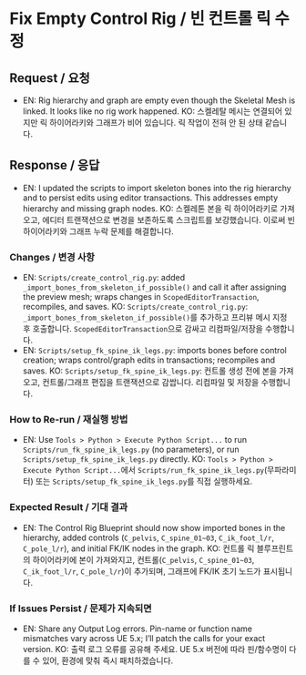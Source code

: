 # Fix Empty Control Rig / 빈 컨트롤 릭 수정

## Request / 요청
- EN: Rig hierarchy and graph are empty even though the Skeletal Mesh is linked. It looks like no rig work happened.
  KO: 스켈레탈 메시는 연결되어 있지만 릭 하이어라키와 그래프가 비어 있습니다. 릭 작업이 전혀 안 된 상태 같습니다.

## Response / 응답
- EN: I updated the scripts to import skeleton bones into the rig hierarchy and to persist edits using editor transactions. This addresses empty hierarchy and missing graph nodes.
  KO: 스켈레톤 본을 릭 하이어라키로 가져오고, 에디터 트랜잭션으로 변경을 보존하도록 스크립트를 보강했습니다. 이로써 빈 하이어라키와 그래프 누락 문제를 해결합니다.

### Changes / 변경 사항
- EN: `Scripts/create_control_rig.py`: added `_import_bones_from_skeleton_if_possible()` and call it after assigning the preview mesh; wraps changes in `ScopedEditorTransaction`, recompiles, and saves.
  KO: `Scripts/create_control_rig.py`: `_import_bones_from_skeleton_if_possible()`를 추가하고 프리뷰 메시 지정 후 호출합니다. `ScopedEditorTransaction`으로 감싸고 리컴파일/저장을 수행합니다.
- EN: `Scripts/setup_fk_spine_ik_legs.py`: imports bones before control creation; wraps control/graph edits in transactions; recompiles and saves.
  KO: `Scripts/setup_fk_spine_ik_legs.py`: 컨트롤 생성 전에 본을 가져오고, 컨트롤/그래프 편집을 트랜잭션으로 감쌉니다. 리컴파일 및 저장을 수행합니다.

### How to Re-run / 재실행 방법
- EN: Use `Tools > Python > Execute Python Script...` to run `Scripts/run_fk_spine_ik_legs.py` (no parameters), or run `Scripts/setup_fk_spine_ik_legs.py` directly.
  KO: `Tools > Python > Execute Python Script...`에서 `Scripts/run_fk_spine_ik_legs.py`(무파라미터) 또는 `Scripts/setup_fk_spine_ik_legs.py`를 직접 실행하세요.

### Expected Result / 기대 결과
- EN: The Control Rig Blueprint should now show imported bones in the hierarchy, added controls (`C_pelvis`, `C_spine_01~03`, `C_ik_foot_l/r`, `C_pole_l/r`), and initial FK/IK nodes in the graph.
  KO: 컨트롤 릭 블루프린트의 하이어라키에 본이 가져와지고, 컨트롤(`C_pelvis`, `C_spine_01~03`, `C_ik_foot_l/r`, `C_pole_l/r`)이 추가되며, 그래프에 FK/IK 초기 노드가 표시됩니다.

### If Issues Persist / 문제가 지속되면
- EN: Share any Output Log errors. Pin-name or function name mismatches vary across UE 5.x; I’ll patch the calls for your exact version.
  KO: 출력 로그 오류를 공유해 주세요. UE 5.x 버전에 따라 핀/함수명이 다를 수 있어, 환경에 맞춰 즉시 패치하겠습니다.

